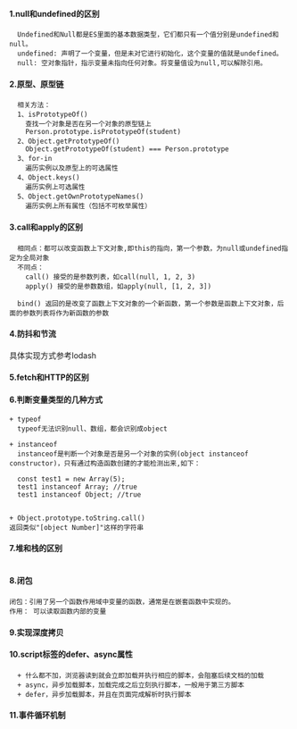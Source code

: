 <!--
 * @Author: your name
 * @Date: 2021-02-23 23:33:02
 * @LastEditTime: 2021-04-14 09:34:15
 * @LastEditors: Please set LastEditors
 * @Description: In User Settings Edit
 * @FilePath: /Front-End-Notebook/js.md
-->
#### 1.null和undefined的区别
```
  Undefined和Null都是ES里面的基本数据类型，它们都只有一个值分别是undefined和null。
  undefined: 声明了一个变量，但是未对它进行初始化，这个变量的值就是undefined。
  null: 空对象指针，指示变量未指向任何对象。将变量值设为null,可以解除引用。
```

#### 2.原型、原型链
```
  相关方法：
  1、isPrototypeOf() 
    查找一个对象是否在另一个对象的原型链上
    Person.prototype.isPrototypeOf(student)
  2、Object.getPrototypeOf()
    Object.getPrototypeOf(student) === Person.prototype
  3、for-in
    遍历实例以及原型上的可选属性
  4、Object.keys()
    遍历实例上可选属性
  5、Object.getOwnPrototypeNames()
    遍历实例上所有属性（包括不可枚举属性）
```

#### 3.call和apply的区别
```
  相同点：都可以改变函数上下文对象,即this的指向，第一个参数，为null或undefined指定为全局对象
  不同点：
    call() 接受的是参数列表，如call(null, 1, 2, 3) 
    apply() 接受的是参数数组，如apply(null, [1, 2, 3])

  bind() 返回的是改变了函数上下文对象的一个新函数，第一个参数是函数上下文对象，后面的参数列表将作为新函数的参数
```

#### 4.防抖和节流
具体实现方式参考lodash

#### 5.fetch和HTTP的区别

#### 6.判断变量类型的几种方式
```
+ typeof
  typeof无法识别null、数组，都会识别成object

+ instanceof
  instanceof是判断一个对象是否是另一个对象的实例(object instanceof constructor)，只有通过构造函数创建的才能检测出来,如下：

  const test1 = new Array(5);
  test1 instanceof Array; //true
  test1 instanceof Object; //true


+ Object.prototype.toString.call()
返回类似"[object Number]"这样的字符串

```

#### 7.堆和栈的区别
```

```

#### 8.闭包
```
闭包：引用了另一个函数作用域中变量的函数，通常是在嵌套函数中实现的。
作用： 可以读取函数内部的变量

```

#### 9.实现深度拷贝


#### 10.script标签的defer、async属性
```
  + 什么都不加，浏览器读到就会立即加载并执行相应的脚本，会阻塞后续文档的加载
  + async，异步加载脚本，加载完成之后立刻执行脚本，一般用于第三方脚本
  + defer，异步加载脚本，并且在页面完成解析时执行脚本
```

#### 11.事件循环机制



